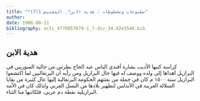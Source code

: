 ```yaml
---
title: "*مطبوعات ومخطوطات : هدية الابن*. المقتبس 1(7)"
author: 
date: 1906-08-21
bibliography: oclc_4770057679-i_7-div_34.d2e3540.bib
---
```




##  هدية الابن 


  كراسة كتبها الأديب بشارة أفندي الياس عيد الحاج بطرس من جالية السوريين في البرازيل أهداها إلى ولده ووصف له فيها حال البرازيل ومن رأيه أن البرتغاليين لما اكتشفوا البرازيل سنة  ١٥٠٠  م كان في جملة من بعثتهم الحكومة البرتغالية إليها عال كثيرة من بقايا السلالة العربية في الأندلس لتطهير بلادها من النسل العربي ولذلك كان في الأمة البرازيلية نقطة دم عربي. فلكاتبها منا الثناء. 
